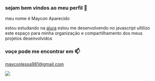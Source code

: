 ### sejam bem vindos ao meu perfil 🧡

meu nome é Maycon Aparecido

estou estudando na [alura](https://www.alura.com.br)
estou me desenvolvendo no javascript
ultilizo este espaço para minha organização e compartilhamento dos meus projetos desenvolvidos

### voçe pode me encontrar em 📫

mayconlessa981@gmail.com

![](https://tenor.com/pt-BR/view/diluc-genshin-gif-23365037.gif)
